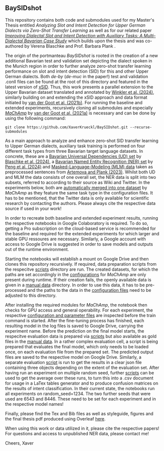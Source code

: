 ## BaySIDshot

This repository contains both code and submodules used for my Master's Thesis entitled _Analyzing Slot and Intent Detection for Upper German Dialects via Zero-Shot Transfer Learning_ as well as for our related paper [_Improving Dialectal Slot and Intent Detection with Auxiliary Tasks: A Multi-Dialectal Bavarian Case Study_](https://sites.google.com/view/vardial-2025) which builds upon the thesis and was co-authored by Verena Blaschke and Prof. Barbara Plank .

The origin of the portmanteau *BaySIDshot* is rooted in the creation of a new additional Bavarian test and validation set depicting the dialect spoken in the Munich region in order to further analyze zero-shot transfer learning performance on slot and intent detection (SID) for this and other Upper German dialects.
Both _de-by_ (_de-muc_ in the paper!) test and validation .conll files can be found at the root of this directory and featured in the latest version of [xSID](https://github.com/mainlp/xsid).
Thus, this work presents a parallel extension to the Upper Bavarian dataset translated and annotated by [Winkler et al. (2024)](https://aclanthology.org/2024.lrec-main.1297/), similarly building on and extending the xSID approach and data format initiated by [van der Goot et al. (2021b)](https://aclanthology.org/2021.naacl-main.197/). 
For running the baseline and extended experiments, recursively cloning all submodules and especially [_MaChAmp_](https://github.com/machamp-nlp/machamp) by [van der Goot et al. (2021a)](https://aclanthology.org/2021.eacl-demos.22/) is necessary and can be done by using the following command:
```
git clone https://github.com/XaverKrueckl/BaySIDshot.git --recurse-submodules
```
As a main approach to analyze and enhance zero-shot SID transfer learning to Upper German dialects, auxiliary task training is performed on four different task types from three Bavarian target language datasets.
In concrete, these are a [Bavarian Universal Dependencies (UD) set](https://github.com/UniversalDependencies/UD_Bavarian-MaiBaam) by [Blaschke et al. (2024)](https://aclanthology.org/2024.lrec-main.953/), a [Bavarian Named Entity Recognition (NER) set](https://github.com/mainlp/BarNER/tree/main/data/BarNER-final) by [Peng et al. (2024)](https://aclanthology.org/2024.lrec-main.1262/) and [Masked-Language-Modeling (MLM) data](https://github.com/mainlp/dialect-BLI/blob/main/labelled_data/bitext/bar/ann_1.csv) taken as preprocessed sentences from [Artemova and Plank (2023)](https://aclanthology.org/2023.nodalida-1.39/).
Whilst both UD and MLM the data consists of one overall set, the NER data is split into two subsets, referred to according to their source as Wiki and Twitter. In the experiments below, both are [automatically merged into one dataset](https://github.com/machamp-nlp/machamp/tree/master?tab=readme-ov-file#training-on-multiple-datasets) by _MaChAmp_ as they feature the same task type in the configuration files. It has to be mentioned, that the Twitter data is only available for scientific research by contacting the authors. 
Please always cite the respective data source if used in your work!

In order to recreate both baseline and extended experiment results, running the respective notebooks in Google Colaboratory is required.
To do so, getting a Pro subscription on the cloud-based service is recommended for the baseline and required for the extended experiments for which larger and stable GPU ressoures are necessary.
Similarly, a Google account with access to Google Drive is suggested in order to save models and outputs out of the runtime environment.

Starting the notebooks will establish a mount on Google Drive and then clones this repository recursively.
If required, data preparation scripts from the respecitve [scripts](https://github.com/XaverKrueckl/BaySIDshot/tree/main/scripts) directory are run.
The created datasets, for which the paths are set accordingly in the [configurations](https://github.com/XaverKrueckl/BaySIDshot/tree/main/configs) for _MaChAmp_ are only present during runtime.
If their creation fails, the openly available data is given in a [manual data](https://github.com/XaverKrueckl/BaySIDshot/tree/main/manual_data) directory.
In order to use this data, it has to be pre-processed and the paths to the data in the [configuration files](https://github.com/XaverKrueckl/BaySIDshot/tree/main/configs) need to be adjusted to this directory.

After installing the required modules for _MaChAmp_, the notebook then checks for GPU access and general operability.
For each experiment, the respective [configuration and parameter files](https://github.com/XaverKrueckl/BaySIDshot/tree/main/configs) are inspected before the train command is started.
After the fine-tuning process has finished, each resulting model in the log files is saved to Google Drive, carrying the experiment name.
Before the prediction on the final model starts, the respecitve evaluation data is prepared via [scripts](https://github.com/XaverKrueckl/BaySIDshot/tree/main/scripts) but also available as gold files in the [manual data](https://github.com/XaverKrueckl/BaySIDshot/tree/main/manual_data).
In a rather complex evaluation cell, a script is being prepared that evaluates the final model, which only needs to be loaded once, on each evaluation file from the prepared set. 
The predicted output files are saved to the respective model on Google Drive.
Similarly, a separate evaluation [script](https://github.com/XaverKrueckl/BaySIDshot/tree/main/scripts) is run to get the results in a clear json file containing three objects depending on the extent of the evaluation set.
After having run an experiment on multiple random seed, further [scripts](https://github.com/XaverKrueckl/BaySIDshot/tree/main/scripts) can be used to get the average over these runs, to turn this into a .csv document for usage in a LaTex tables generator and to produce confusion matrices on the results of intent classification.
In their current state, the notebooks run all experiments on random_seed=1234. 
The two further seeds that were used are 6543 and 8446. These need to be set for each experiment and in the respective model names!

Finally, please find the Tex and Bib files as well as styleguide, figures and the final thesis pdf produced using Overleaf [here](https://github.com/XaverKrueckl/BaySIDshot/tree/main/thesis).

When using this work or data utilized in it, please cite the respective papers!
For questions and access to unpublished NER data, please contact me!

Cheers,
Xaver
